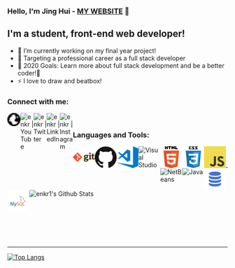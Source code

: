 ### Hello, I'm Jing Hui - [MY WEBSITE][website] 👋

## I'm a student, front-end web developer!
- 🔭 I’m currently working on my final year project!
- 🌱 Targeting a professional career as a full stack developer
- 🥅 2020 Goals: Learn more about full stack development and be a better coder!🤣
- ⚡ I love to draw and beatbox!

### Connect with me:

[<img align="left" alt="enkr.business" width="30px" src="https://raw.githubusercontent.com/iconic/open-iconic/master/svg/globe.svg" />][website]
[<img align="left" alt="enkr | YouTube" width="30px" src="https://cdn.jsdelivr.net/npm/simple-icons@v3/icons/youtube.svg" />][youtube]
[<img align="left" alt="enkr | Twitter" width="30px" src="https://cdn.jsdelivr.net/npm/simple-icons@v3/icons/twitter.svg" />][twitter]
[<img align="left" alt="enkr | LinkedIn" width="30px" src="https://cdn.jsdelivr.net/npm/simple-icons@v3/icons/linkedin.svg" />][linkedin]
[<img align="left" alt="enkr | Instagram" width="30px" src="https://cdn.jsdelivr.net/npm/simple-icons@v3/icons/instagram.svg" />][instagram]

<br />

### Languages and Tools:

<img align="left" alt="Git" width="50px" src="https://raw.githubusercontent.com/github/explore/80688e429a7d4ef2fca1e82350fe8e3517d3494d/topics/git/git.png" />
<img align="left" alt="GitHub" width="50px" src="https://raw.githubusercontent.com/github/explore/78df643247d429f6cc873026c0622819ad797942/topics/github/github.png" />
<img align="left" alt="Visual Studio Code" width="50px" src="https://raw.githubusercontent.com/github/explore/80688e429a7d4ef2fca1e82350fe8e3517d3494d/topics/visual-studio-code/visual-studio-code.png" />
<img align="left" alt="Visual Studio" width="50px" src="https://img.icons8.com/fluent/48/000000/visual-studio-2019.png" />
<img align="left" alt="HTML5" width="50px" src="https://raw.githubusercontent.com/github/explore/80688e429a7d4ef2fca1e82350fe8e3517d3494d/topics/html/html.png" />
<img align="left" alt="CSS3" width="50px" src="https://raw.githubusercontent.com/github/explore/80688e429a7d4ef2fca1e82350fe8e3517d3494d/topics/css/css.png" />
<img align="left" alt="JavaScript" width="50px" src="https://raw.githubusercontent.com/github/explore/80688e429a7d4ef2fca1e82350fe8e3517d3494d/topics/javascript/javascript.png" />

<img align="left" alt="NetBeans" width="50px" src="https://upload.wikimedia.org/wikipedia/commons/9/98/Apache_NetBeans_Logo.svg" />
<img align="left" alt="Java" width="50px" src="https://img.icons8.com/color/48/000000/java-coffee-cup-logo.png" />

<img align="left" alt="SQL" width="50px" src="https://raw.githubusercontent.com/github/explore/80688e429a7d4ef2fca1e82350fe8e3517d3494d/topics/sql/sql.png" />
<img align="left" alt="MySQL" width="50px" src="https://raw.githubusercontent.com/github/explore/80688e429a7d4ef2fca1e82350fe8e3517d3494d/topics/mysql/mysql.png" />

<!--
<img align="left" alt="Sass" width="26px" src="https://raw.githubusercontent.com/github/explore/80688e429a7d4ef2fca1e82350fe8e3517d3494d/topics/sass/sass.png" />
<img align="left" alt="React" width="26px" src="https://raw.githubusercontent.com/github/explore/80688e429a7d4ef2fca1e82350fe8e3517d3494d/topics/react/react.png" />
<img align="left" alt="Gatsby" width="26px" src="https://raw.githubusercontent.com/github/explore/e94815998e4e0713912fed477a1f346ec04c3da2/topics/gatsby/gatsby.png" />
<img align="left" alt="GraphQL" width="26px" src="https://raw.githubusercontent.com/github/explore/80688e429a7d4ef2fca1e82350fe8e3517d3494d/topics/graphql/graphql.png" />
<img align="left" alt="Node.js" width="26px" src="https://raw.githubusercontent.com/github/explore/80688e429a7d4ef2fca1e82350fe8e3517d3494d/topics/nodejs/nodejs.png" />
<img align="left" alt="Deno" width="26px" src="https://raw.githubusercontent.com/github/explore/361e2821e2dea67711cde99c9c40ed357061cf27/topics/deno/deno.png" />
<img align="left" alt="MongoDB" width="26px" src="https://raw.githubusercontent.com/github/explore/80688e429a7d4ef2fca1e82350fe8e3517d3494d/topics/mongodb/mongodb.png" />
-->

<br />
<br />

---

<img align="left" alt="enkr1's Github Stats" src="https://github-readme-stats.vercel.app/api?username=enkr1&show_icons=true&hide_border=true&count_private=true&show_icons=true&theme=tokyonight" />

<br />
<br />
<br />
<br />
<br />
<br />
<br />
<br />
<br />

---

[![Top Langs](https://github-readme-stats.vercel.app/api/top-langs/?username=enkr1&layout=compact&hide_border=true&count_private=true&theme=tokyonight)](https://github.com/enkr1/github-readme-stats)



[website]: https://enkr.business
[twitter]: https://twitter.com/enkr_jinghui
[youtube]: https://youtube.com/channel/UCJJmK5bN3b4izpMb2vtRXpw?view_as=subscriberchannel/UCJJmK5bN3b4izpMb2vtRXpw?view_as=subscriber
[instagram]: https://instagram.com/enkr1
[linkedin]: https://linkedin.com/in/jinghuipang/

<!--
### Hi there 👋

**enkr1/enkr1** is a ✨ _special_ ✨ repository because its `README.md` (this file) appears on your GitHub profile.

Here are some ideas to get you started:

- 🔭 I’m currently working on ...
- 🌱 I’m currently learning ...
- 👯 I’m looking to collaborate on ...
- 🤔 I’m looking for help with ...
- 💬 Ask me about ...
- 📫 How to reach me: ...
- 😄 Pronouns: ...
- ⚡ Fun fact: ...
-->
